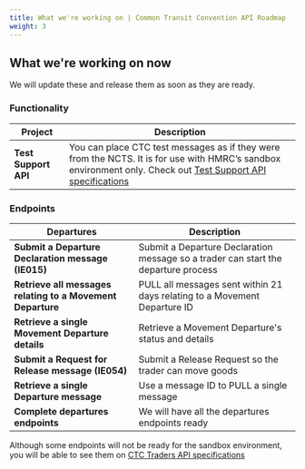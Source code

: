 ```yaml
---
title: What we're working on | Common Transit Convention API Roadmap
weight: 3
---
```


## What we're working on now

We will update these and release them as soon as they are ready.

### Functionality

| **Project** |**Description** |
|------|-------------|
|**Test Support API**| You can place CTC test messages as if they were from the NCTS. It is for use with HMRC’s sandbox environment only. Check out [Test Support API specifications](https://developer.service.hmrc.gov.uk/api-documentation/docs/api/service/common-transit-convention-traders/1.0)

### Endpoints

|**Departures**|**Description**|
|----|-----------|
|**Submit  a Departure Declaration message (IE015)** |Submit a Departure Declaration message so a trader can start the departure process|
|**Retrieve all messages relating to a Movement Departure**|PULL all messages sent within 21 days relating to a Movement Departure ID |
|**Retrieve a single Movement Departure details**| Retrieve a Movement Departure's status and details|
|**Submit a Request for Release message (IE054)**|Submit a Release Request so the trader can move goods|
|**Retrieve a single Departure message** |Use a message ID to PULL a single message|
|**Complete departures endpoints**| We will have all the departures endpoints ready|September 2020 |


Although some endpoints will not be ready for the sandbox environment, you will be able to see them on [CTC Traders API specifications](https://developer.service.hmrc.gov.uk/api-documentation/docs/api/service/common-transit-convention-traders/1.0)
